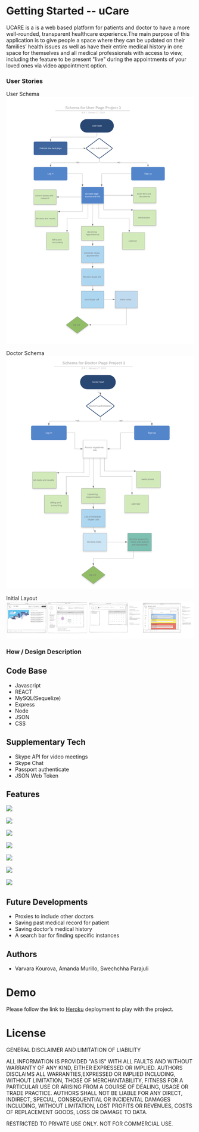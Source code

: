 # Getting Started -- uCare

UCARE is a is a web based platform for patients and doctor to have a more well-rounded, transparent healthcare experience.The main purpose of this application is to give people a space where they can be updated on their families’ health issues as well as have their entire medical history in one space for themselves and all medical professionals with access to view, including the feature to be present "live" during the appointments of your loved ones via video appointment option. 

### User Stories

User Schema
![Image of User Schema Map](images/userSchema.png)

Doctor Schema
![Image of Doctor Schema Map](images/docSchema.png)

Initial Layout 
![Image of Doctor View](images/tempWalk.png)

###  How / Design Description

## Code Base
- Javascript
- REACT
- MySQL(Sequelize)
- Express
- Node
- JSON
- CSS

## Supplementary Tech

- Skype API for video meetings
- Skype Chat
- Passport authenticate
- JSON Web Token

## Features

![](images/1.png) 

![](images/2.png) 

![](images/3.png) 

![](images/4.png)

![](images/5.png) 

![](images/6.png) 

![](images/7.png) 

## Future Developments

  - Proxies to include other doctors
  - Saving past medical record for patient
  - Saving doctor’s medical history
  - A search bar for finding specific instances 

## Authors
  * Varvara Kourova, Amanda Murillo, Swechchha Parajuli

# Demo
Please follow the link to [Heroku]() deployment to play with the project.

# License

GENERAL    DISCLAIMER AND LIMITATION OF LIABILITY

ALL INFORMATION IS PROVIDED "AS IS" WITH ALL FAULTS AND WITHOUT WARRANTY OF ANY KIND, EITHER EXPRESSED OR IMPLIED. AUTHORS DISCLAIMS ALL WARRANTIES,EXPRESSED OR IMPLIED INCLUDING, WITHOUT LIMITATION, THOSE OF MERCHANTABILITY, FITNESS FOR A PARTICULAR USE OR ARISING FROM A COURSE OF DEALING, USAGE OR TRADE PRACTICE. AUTHORS SHALL NOT BE LIABLE FOR ANY DIRECT, INDIRECT, SPECIAL, CONSEQUENTIAL OR INCIDENTAL DAMAGES INCLUDING, WITHOUT LIMITATION, LOST PROFITS OR REVENUES, COSTS OF REPLACEMENT GOODS, LOSS OR DAMAGE TO DATA. 

RESTRICTED TO PRIVATE USE ONLY. NOT FOR COMMERCIAL USE.
